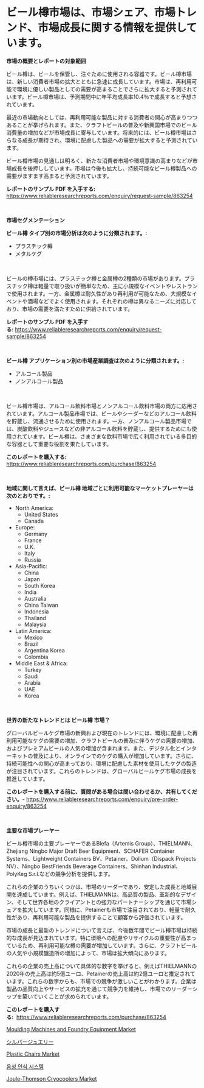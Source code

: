 <p><h1>ビール樽市場は、市場シェア、市場トレンド、市場成長に関する情報を提供しています。</h1></p><p><strong>市場の概要とレポートの対象範囲</strong></p>
<p><p>ビール樽は、ビールを保管し、注ぐために使用される容器です。ビール樽市場は、新しい消費者市場の拡大とともに急速に成長しています。市場は、再利用可能で環境に優しい製品としての需要が高まることでさらに拡大すると予測されています。ビール樽市場は、予測期間中に年平均成長率10.4％で成長すると予想されています。</p><p>最近の市場動向としては、再利用可能な製品に対する消費者の関心が高まりつつあることが挙げられます。また、クラフトビールの普及や新興国市場でのビール消費量の増加などが市場成長に寄与しています。将来的には、ビール樽市場はさらなる成長が期待され、環境に配慮した製品への需要が拡大すると予測されています。</p><p>ビール樽市場の見通しは明るく、新たな消費者市場や環境意識の高まりなどが市場成長を後押ししています。市場は今後も拡大し、持続可能なビール樽製品への需要がますます高まると予測されています。</p></p>
<p><strong>レポートのサンプル PDF を入手する:</strong> <a href="https://www.reliableresearchreports.com/enquiry/request-sample/863254">https://www.reliableresearchreports.com/enquiry/request-sample/863254</a></p>
<p>&nbsp;</p>
<p><strong>市場セグメンテーション</strong></p>
<p><strong>ビール樽 タイプ別の市場分析は次のように分類されます。:</strong></p>
<p><ul><li>プラスチック樽</li><li>メタルケグ</li></ul></p>
<p>&nbsp;</p>
<p><p>ビールの樽市場には、プラスチック樽と金属樽の2種類の市場があります。プラスチック樽は軽量で取り扱いが簡単なため、主に小規模なイベントやレストランで使用されます。一方、金属樽は耐久性があり再利用が可能なため、大規模なイベントや酒場などでよく使用されます。それぞれの樽は異なるニーズに対応しており、市場の需要を満たすために供給されています。</p></p>
<p><strong>レポートのサンプル PDF を入手する:</strong>&nbsp;<a href="https://www.reliableresearchreports.com/enquiry/request-sample/863254">https://www.reliableresearchreports.com/enquiry/request-sample/863254</a></p>
<p>&nbsp;</p>
<p><strong> ビール樽 アプリケーション別の市場産業調査は次のように分類されます。:</strong></p>
<p><ul><li>アルコール製品</li><li>ノンアルコール製品</li></ul></p>
<p>&nbsp;</p>
<p><p>ビール樽市場は、アルコール飲料市場とノンアルコール飲料市場の両方に応用されています。アルコール製品市場では、ビールやシーダーなどのアルコール飲料を貯蔵し、流通させるために使用されます。一方、ノンアルコール製品市場では、炭酸飲料やジュースなどの非アルコール飲料を貯蔵し、提供するためにも使用されています。ビール樽は、さまざまな飲料市場で広く利用されている多目的な容器として重要な役割を果たしています。</p></p>
<p><strong>このレポートを購入する:</strong>&nbsp; <a href="https://www.reliableresearchreports.com/purchase/863254">https://www.reliableresearchreports.com/purchase/863254</a></p>
<p>&nbsp;</p>
<p><strong>地域に関して言えば、ビール樽 地域ごとに利用可能なマーケットプレーヤーは次のとおりです。:</strong></p>
<p><ul>
    <li>
        North America:
        <ul>
            <li>United States</li>
            <li>Canada</li>
        </ul>
    </li>
    <li>
        Europe:
        <ul>
            <li>Germany</li>
            <li>France</li>
            <li>U.K.</li>
            <li>Italy</li>
            <li>Russia</li>
        </ul>
    </li>
    <li>
        Asia-Pacific:
        <ul>
            <li>China</li>
            <li>Japan</li>
            <li>South Korea</li>
            <li>India</li>
            <li>Australia</li>
            <li>China Taiwan</li>
            <li>Indonesia</li>
            <li>Thailand</li>
            <li>Malaysia</li>
        </ul>
    </li>
    <li>
        Latin America:
        <ul>
            <li>Mexico</li>
            <li>Brazil</li>
            <li>Argentina Korea</li>
            <li>Colombia</li>
        </ul>
    </li>
    <li>
        Middle East & Africa:
        <ul>
            <li>Turkey</li>
            <li>Saudi</li>
            <li>Arabia</li>
            <li>UAE</li>
            <li>Korea</li>
        </ul>
    </li>
    </ul></p>
<p>&nbsp;</p>
<p><strong>世界の新たなトレンドとは ビール樽 市場？</strong></p>
<p><p>グローバルビールケグ市場の新興および現在のトレンドには、環境に配慮した再利用可能なケグの需要の増加、クラフトビールの普及に伴うケグの需要の増加、およびプレミアムビールの人気の増加が含まれます。また、デジタル化とインターネットの普及により、オンラインでのケグの購入が増加しています。さらに、持続可能性への関心が高まっており、環境に配慮した素材を使用したケグの製造が注目されています。これらのトレンドは、グローバルビールケグ市場の成長を推進しています。</p></p>
<p><strong>このレポートを購入する前に、質問がある場合は問い合わせるか、共有してください。</strong>- <a href="https://www.reliableresearchreports.com/enquiry/pre-order-enquiry/863254">https://www.reliableresearchreports.com/enquiry/pre-order-enquiry/863254</a></p>
<p>&nbsp;</p>
<p><strong>主要な市場プレーヤー</strong></p>
<p><p>ビール樽市場の主要プレーヤーであるBlefa（Artemis Group）、THIELMANN、Zhejiang Ningbo Major Draft Beer Equipment、SCHAFER Container Systems、Lightweight Containers BV、Petainer、Dolium（Dispack Projects NV）、Ningbo BestFriends Beverage Containers、Shinhan Industrial、PolyKeg S.r.l.などの競争分析を提供します。</p><p>これらの企業のうちいくつかは、市場のリーダーであり、安定した成長と地域展開を達成しています。例えば、THIELMANNは、高品質の製品、革新的なデザイン、そして世界各地のクライアントとの強力なパートナーシップを通じて市場シェアを拡大しています。同様に、Petainerも市場で注目されており、軽量で耐久性があり、再利用可能な製品を提供することで顧客から評価されています。</p><p>市場の成長と最新のトレンドについて言えば、今後数年間でビール樽市場は持続的な成長が見込まれています。特に環境への配慮やリサイクルの重要性が高まっているため、再利用可能な樽の需要が増加しています。さらに、クラフトビールの人気や小規模醸造所の増加によって、市場は拡大傾向にあります。</p><p>これらの企業の売上高について具体的な数字を挙げると、例えばTHIELMANNの2020年の売上高は約5億ユーロ、Petainerの売上高は約2億ユーロと推定されています。これらの数字からも、市場での競争が激しいことがわかります。企業は製品の品質向上やサービスの拡充を通じて競争力を維持し、市場でのリーダーシップを築いていくことが求められています。</p></p>
<p><strong>このレポートを購入する:</strong>&nbsp;&nbsp;<a href="https://www.reliableresearchreports.com/purchase/863254">https://www.reliableresearchreports.com/purchase/863254</a></p>
<p><p><a href="https://issuu.com/reportprime-2/docs/moulding-machines-and-foundry-equipment-market-siz">Moulding Machines and Foundry Equipment Market</a></p><p><a href="https://medium.com/@briaabshire64/2024%E5%B9%B4%E3%81%8B%E3%82%892031%E5%B9%B4%E3%81%BE%E3%81%A7%E3%81%AE%E6%9C%9F%E9%96%93%E3%81%AB%E4%BA%88%E6%B8%AC%E3%81%95%E3%82%8C%E3%82%8B%E3%82%B7%E3%83%AB%E3%83%90%E3%83%BC%E3%82%B8%E3%83%A5%E3%82%A8%E3%83%AA%E3%83%BC%E3%83%9E%E3%83%BC%E3%82%B1%E3%83%83%E3%83%88%E5%88%86%E6%9E%90%E3%81%8A%E3%82%88%E3%81%B3%E3%82%B5%E3%82%A4%E3%82%BA%E4%BA%88%E6%B8%AC-0ed8c52b956e">シルバージュエリー</a></p><p><a href="https://github.com/wusalecollins540tpqoz/Market-Research-Report-List-1/blob/main/plastic-chairs-market.md">Plastic Chairs Market</a></p><p><a href="https://medium.com/@joeyjohns20/%EC%9D%8C%EC%84%B1-%EC%9D%B8%EC%8B%9D-%EC%8B%9C%EC%8A%A4%ED%85%9C-%EC%8B%9C%EC%9E%A5-%EB%B3%B4%EA%B3%A0%EC%84%9C%EB%8A%94-%EC%9D%B4-%EC%8B%9C%EC%9E%A5%EC%9D%98-%EC%B5%9C%EC%8B%A0-%ED%8A%B8%EB%A0%8C%EB%93%9C%EC%99%80-%EC%84%B1%EC%9E%A5-%EA%B8%B0%ED%9A%8C%EB%A5%BC-%EB%B3%B4%EC%97%AC%EC%A4%8D%EB%8B%88%EB%8B%A4-5287029057fc">음성 인식 시스템</a></p><p><a href="https://issuu.com/reportprime-2/docs/joule-thomson-cryocoolers-market-size-2030.pptx">Joule-Thomson Cryocoolers Market</a></p></p>
